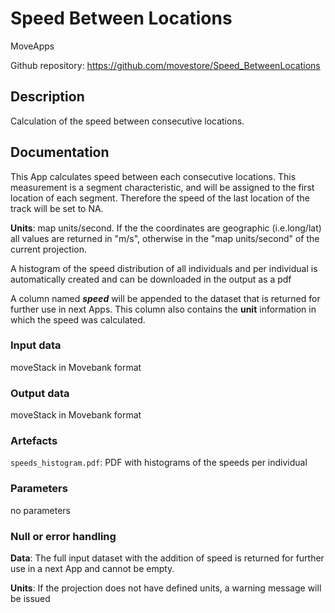 # Speed Between Locations

MoveApps

Github repository: https://github.com/movestore/Speed_BetweenLocations

## Description
Calculation of the speed between consecutive locations.

## Documentation
This App calculates speed between each consecutive locations. This measurement is a segment characteristic, and will be assigned to the first location of each segment. Therefore the speed of the last location of the track will be set to NA.

**Units**: map units/second. If the the coordinates are geographic (i.e.long/lat) all values are returned in "m/s", otherwise in the "map units/second" of the current projection. 

A histogram of the speed distribution of all individuals and per individual is automatically created and can be downloaded in the output as a pdf

A column named _**speed**_ will be appended to the dataset that is returned for further use in next Apps. This column also contains the **unit** information in which the speed was calculated.

### Input data
moveStack in Movebank format

### Output data
moveStack in Movebank format

### Artefacts
`speeds_histogram.pdf`: PDF with histograms of the speeds per individual

### Parameters
no parameters

### Null or error handling
**Data**: The full input dataset with the addition of speed is returned for further use in a next App and cannot be empty.

**Units**: If the projection does not have defined units, a warning message will be issued
